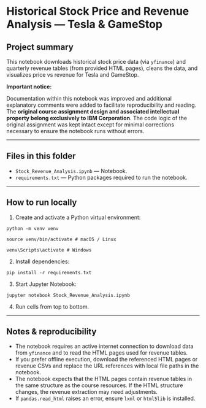 # Historical Stock Price and Revenue Analysis — Tesla & GameStop

## Project summary
This notebook downloads historical stock price data (via `yfinance`) and quarterly revenue tables (from provided HTML pages), cleans the data, and visualizes price vs revenue for Tesla and GameStop.

**Important notice:** 

Documentation within this notebook was improved and additional explanatory comments were added to facilitate reproducibility and reading. The **original course assignment design and associated intellectual property belong exclusively to IBM Corporation**. The code logic of the original assignment was kept intact except for minimal corrections necessary to ensure the notebook runs without errors.

---

## Files in this folder
- `Stock_Revenue_Analysis.ipynb` — Notebook.
- `requirements.txt` — Python packages required to run the notebook.

---

## How to run locally

1. Create and activate a Python virtual environment:

  `python -m venv venv`

  `source venv/bin/activate # macOS / Linux`

  `venv\Scripts\activate # Windows`

2. Install dependencies:

  `pip install -r requirements.txt`

3. Start Jupyter Notebook:

  `jupyter notebook Stock_Revenue_Analysis.ipynb`

4. Run cells from top to bottom.

---

## Notes & reproducibility
- The notebook requires an active internet connection to download data from `yfinance` and to read the HTML pages used for revenue tables.
- If you prefer offline execution, download the referenced HTML pages or revenue CSVs and replace the URL references with local file paths in the notebook.
- The notebook expects that the HTML pages contain revenue tables in the same structure as the course resources. If the HTML structure changes, the revenue extraction may need adjustments.
- If `pandas.read_html` raises an error, ensure `lxml` or `html5lib` is installed.

